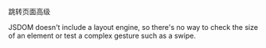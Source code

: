 跳转页面高级

JSDOM doesn't include a layout engine, so there's no way to check the size of an element or test a complex gesture such as a swipe.